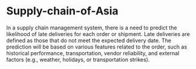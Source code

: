 # Supply-chain-of-Asia
In a supply chain management system, there is a need to predict the likelihood of late deliveries for each order or shipment. Late deliveries are defined as those that do not meet the expected delivery date. The prediction will be based on various features related to the order, such as historical performance, transportation, vendor reliability, and external factors (e.g., weather, holidays, or transportation strikes).
